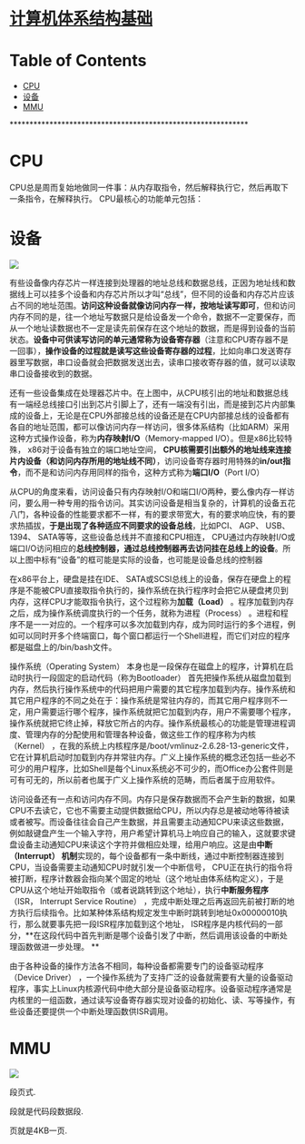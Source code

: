 # [计算机体系结构基础](https://github.com/chaleaoch/gitblog/issues/50)


Table of Contents
=================

   * [CPU](#cpu)
   * [设备](#设备)
   * [MMU](#mmu)

\*\*\*\*\*\*\*\*\*\*\*\*\*\*\*\*\*\*\*\*\*\*\*\*\*\*\*\*\*\*\*\*\*\*\*\*\*\*\*\*\*\*\*\*\*\*\*\*\*\*\*\*\*\*\*\*\*\*\*\*
# CPU

CPU总是周而复始地做同一件事：从内存取指令，然后解释执行它，然后再取下一条指令，在解释执行。 CPU最核心的功能单元包括： 

# 设备 

![](https://tcs.teambition.net/storage/3122558577c61401228f4cae2162b3ee60f7?Signature=eyJhbGciOiJIUzI1NiIsInR5cCI6IkpXVCJ9.eyJBcHBJRCI6IjU5Mzc3MGZmODM5NjMyMDAyZTAzNThmMSIsIl9hcHBJZCI6IjU5Mzc3MGZmODM5NjMyMDAyZTAzNThmMSIsIl9vcmdhbml6YXRpb25JZCI6IjVlMDBiM2QzNzBiNTNhMDAwMWJhNmJkYyIsImV4cCI6MTYxMjc2MDk4OSwiaWF0IjoxNjEyMTU2MTg5LCJyZXNvdXJjZSI6Ii9zdG9yYWdlLzMxMjI1NTg1NzdjNjE0MDEyMjhmNGNhZTIxNjJiM2VlNjBmNyJ9.7N1iWhIKGdXEFH4G5XeSIGEU8ah2GWSd1mevsUId6mU&download=image.png "")

有些设备像内存芯片一样连接到处理器的地址总线和数据总线，正因为地址线和数据线上可以挂多个设备和内存芯片所以才叫“总线”，但不同的设备和内存芯片应该占不同的地址范围。**访问这种设备就像访问内存一样，按地址读写即可**，但和访问内存不同的是，往一个地址写数据只是给设备发一个命令，数据不一定要保存，而从一个地址读数据也不一定是读先前保存在这个地址的数据，而是得到设备的当前状态。**设备中可供读写访问的单元通常称为设备寄存器**（注意和CPU寄存器不是一回事），**操作设备的过程就是读写这些设备寄存器的过程**，比如向串口发送寄存器里写数据，串口设备就会把数据发送出去，读串口接收寄存器的值，就可以读取串口设备接收到的数据。 

还有一些设备集成在处理器芯片中。在上图中，从CPU核引出的地址和数据总线有一端经总线接口引出到芯片引脚上了，还有一端没有引出，而是接到芯片内部集成的设备上，无论是在CPU外部接总线的设备还是在CPU内部接总线的设备都有各自的地址范围，都可以像访问内存一样访问，很多体系结构（比如ARM）采用这种方式操作设备，称为**内存映射I/O**（Memory-mapped I/O）。但是x86比较特殊， x86对于设备有独立的端口地址空间， **CPU核需要引出额外的地址线来连接片内设备（和访问内存所用的地址线不同）**，访问设备寄存器时用特殊的**in/out指令**，而不是和访问内存用同样的指令，这种方式称为**端口I/O**（Port I/O）

从CPU的角度来看，访问设备只有内存映射I/O和端口I/O两种，要么像内存一样访问，要么用一种专用的指令访问。其实访问设备是相当复杂的，计算机的设备五花八门，各种设备的性能要求都不一样，有的要求带宽大，有的要求响应快，有的要求热插拔，**于是出现了各种适应不同要求的设备总线**，比如PCI、 AGP、 USB、 1394、 SATA等等，这些设备总线并不直接和CPU相连， CPU通过内存映射I/O或端口I/O访问相应的**总线控制器，通过总线控制器再去访问挂在总线上的设备**。所以上图中标有“设备”的框可能是实际的设备，也可能是设备总线的控制器

在x86平台上，硬盘是挂在IDE、 SATA或SCSI总线上的设备，保存在硬盘上的程序是不能被CPU直接取指令执行的，操作系统在执行程序时会把它从硬盘拷贝到内存，这样CPU才能取指令执行，这个过程称为**加载（Load）** 。程序加载到内存之后，成为操作系统调度执行的一个任务，就称为进程（Process） 。进程和程序不是一一对应的。一个程序可以多次加载到内存，成为同时运行的多个进程，例如可以同时开多个终端窗口，每个窗口都运行一个Shell进程，而它们对应的程序都是磁盘上的/bin/bash文件。 

操作系统（Operating System） 本身也是一段保存在磁盘上的程序，计算机在启动时执行一段固定的启动代码（称为Bootloader） 首先把操作系统从磁盘加载到内存，然后执行操作系统中的代码把用户需要的其它程序加载到内存。操作系统和其它用户程序的不同之处在于：操作系统是常驻内存的，而其它用户程序则不一定，用户需要运行哪个程序，操作系统就把它加载到内存，用户不需要哪个程序，操作系统就把它终止掉，释放它所占的内存。操作系统最核心的功能是管理进程调度、管理内存的分配使用和管理各种设备，做这些工作的程序称为内核（Kernel） ，在我的系统上内核程序是/boot/vmlinuz-2.6.28-13-generic文件，它在计算机启动时加载到内存并常驻内存。广义上操作系统的概念还包括一些必不可少的用户程序，比如Shell是每个Linux系统必不可少的，而Office办公套件则是可有可无的，所以前者也属于广义上操作系统的范畴，而后者属于应用软件。

访问设备还有一点和访问内存不同。内存只是保存数据而不会产生新的数据，如果CPU不去读它，它也不需要主动提供数据给CPU，所以内存总是被动地等待被读或者被写。而设备往往会自己产生数据，并且需要主动通知CPU来读这些数据，例如敲键盘产生一个输入字符，用户希望计算机马上响应自己的输入，这就要求键盘设备主动通知CPU来读这个字符并做相应处理，给用户响应。这是由**中断（Interrupt） 机制**实现的，每个设备都有一条中断线，通过中断控制器连接到CPU，当设备需要主动通知CPU时就引发一个中断信号， CPU正在执行的指令将被打断，程序计数器会指向某个固定的地址（这个地址由体系结构定义），于是CPU从这个地址开始取指令（或者说跳转到这个地址），执行**中断服务程序**（ISR， Interrupt Service Routine） ，完成中断处理之后再返回先前被打断的地方执行后续指令。比如某种体系结构规定发生中断时跳转到地址0x00000010执行，那么就要事先把一段ISR程序加载到这个地址， ISR程序是内核代码的一部分，**在这段代码中首先判断是哪个设备引发了中断，然后调用该设备的中断处理函数做进一步处理。 **

由于各种设备的操作方法各不相同，每种设备都需要专门的设备驱动程序（Device Driver） ，一个操作系统为了支持广泛的设备就需要有大量的设备驱动程序，事实上Linux内核源代码中绝大部分是设备驱动程序。设备驱动程序通常是内核里的一组函数，通过读写设备寄存器实现对设备的初始化、读、写等操作，有些设备还要提供一个中断处理函数供ISR调用。 

# MMU 

![](https://tcs.teambition.net/storage/312224308c7c1064165af69f12a8ac44ed06?Signature=eyJhbGciOiJIUzI1NiIsInR5cCI6IkpXVCJ9.eyJBcHBJRCI6IjU5Mzc3MGZmODM5NjMyMDAyZTAzNThmMSIsIl9hcHBJZCI6IjU5Mzc3MGZmODM5NjMyMDAyZTAzNThmMSIsIl9vcmdhbml6YXRpb25JZCI6IjVlMDBiM2QzNzBiNTNhMDAwMWJhNmJkYyIsImV4cCI6MTYxMjc2MTg2OSwiaWF0IjoxNjEyMTU3MDY5LCJyZXNvdXJjZSI6Ii9zdG9yYWdlLzMxMjIyNDMwOGM3YzEwNjQxNjVhZjY5ZjEyYThhYzQ0ZWQwNiJ9.ROsVdHIA-vy-fdI7K-9u52f2GTGKJrqk1H8sHttIVJg&download=image.png "")

段页式.

段就是代码段数据段.

页就是4KB一页.







 





























